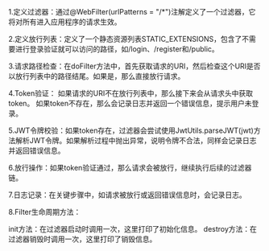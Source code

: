 1.定义过滤器：通过@WebFilter(urlPatterns = "/*")注解定义了一个过滤器，它将对所有进入应用程序的请求生效。

2.定义放行列表：定义了一个静态资源列表STATIC_EXTENSIONS，包含了不需要进行登录验证就可以访问的路径，如/login、/register和/public。

3.请求路径检查：在doFilter方法中，首先获取请求的URI，然后检查这个URI是否以放行列表中的路径结尾。如果是，那么直接放行请求。

4.Token验证： 如果请求的URI不在放行列表中，那么接下来会从请求头中获取token。
如果token不存在，那么会记录日志并返回一个错误信息，提示用户未登录。

5.JWT令牌校验：如果token存在，过滤器会尝试使用JwtUtils.parseJWT(jwt)方法解析JWT令牌。如果解析过程中抛出异常，说明令牌不合法，同样会记录日志并返回错误信息。

6.放行操作：如果token验证通过，那么请求会被放行，继续执行后续的过滤器链。

7.日志记录：在关键步骤中，如请求被放行或返回错误信息时，会记录日志。

8.Filter生命周期方法：

init方法：在过滤器启动时调用一次，这里打印了初始化信息。
destroy方法：在过滤器销毁时调用一次，这里打印了销毁信息。